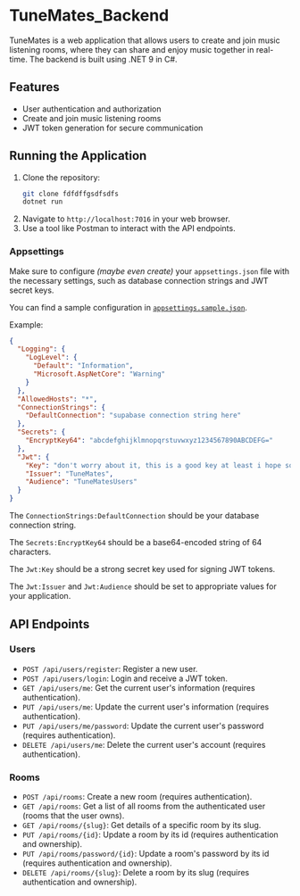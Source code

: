 # TuneMates_Backend
TuneMates is a web application that allows users to create and join music listening rooms, 
where they can share and enjoy music together in real-time. The backend is built using .NET 9 in C#.

## Features
- User authentication and authorization
- Create and join music listening rooms
- JWT token generation for secure communication

## Running the Application
1. Clone the repository:
   ```bash
   git clone fdfdffgsdfsdfs 
   dotnet run
   ```
1. Navigate to `http://localhost:7016` in your web browser.
1. Use a tool like Postman to interact with the API endpoints.

### Appsettings
Make sure to configure _(maybe even create)_ your `appsettings.json` file with the necessary settings, such as database connection strings and JWT secret keys.

You can find a sample configuration in [`appsettings.sample.json`](/appsettings.sample.json).

Example:
```json
{
  "Logging": {
    "LogLevel": {
      "Default": "Information",
      "Microsoft.AspNetCore": "Warning"
    }
  },
  "AllowedHosts": "*",
  "ConnectionStrings": {
    "DefaultConnection": "supabase connection string here"
  },
  "Secrets": {
    "EncryptKey64": "abcdefghijklmnopqrstuvwxyz1234567890ABCDEFG="
  },
  "Jwt": {
    "Key": "don't worry about it, this is a good key at least i hope so",
    "Issuer": "TuneMates",
    "Audience": "TuneMatesUsers"
  }
}
```

The `ConnectionStrings:DefaultConnection` should be your database connection string.

The `Secrets:EncryptKey64` should be a base64-encoded string of 64 characters.

The `Jwt:Key` should be a strong secret key used for signing JWT tokens.

The `Jwt:Issuer` and `Jwt:Audience` should be set to appropriate values for your application.

## API Endpoints
### Users
- `POST /api/users/register`: Register a new user.
- `POST /api/users/login`: Login and receive a JWT token.
- `GET /api/users/me`: Get the current user's information (requires authentication).
- `PUT /api/users/me`: Update the current user's information (requires authentication).
- `PUT /api/users/me/password`: Update the current user's password (requires authentication).
- `DELETE /api/users/me`: Delete the current user's account (requires authentication).

### Rooms
- `POST /api/rooms`: Create a new room (requires authentication).
- `GET /api/rooms`: Get a list of all rooms from the authenticated user (rooms that the user owns).
- `GET /api/rooms/{slug}`: Get details of a specific room by its slug.
- `PUT /api/rooms/{id}`: Update a room by its id (requires authentication and ownership).
- `PUT /api/rooms/password/{id}`: Update a room's password by its id (requires authentication and ownership).
- `DELETE /api/rooms/{slug}`: Delete a room by its slug (requires authentication and ownership).